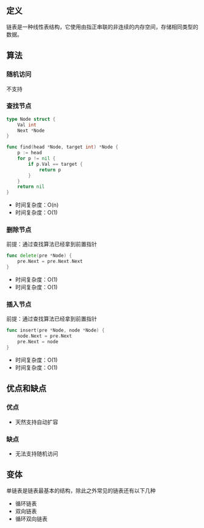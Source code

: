 ## 定义
链表是一种线性表结构，它使用由指正串联的非连续的内存空间，存储相同类型的数据。

## 算法
### 随机访问
不支持

### 查找节点
```go
type Node struct {
    Val int
    Next *Node
}

func find(head *Node, target int) *Node {
    p := head
    for p != nil {
        if p.Val == target {
            return p
        }
    }
    return nil
}
```
- 时间复杂度：O(n)
- 时间复杂度：O(1)

### 删除节点
前提：通过查找算法已经拿到前置指针
```go
func delete(pre *Node) {
    pre.Next = pre.Next.Next
}
```
- 时间复杂度：O(1)
- 时间复杂度：O(1)

### 插入节点
前提：通过查找算法已经拿到前置指针
```go
func insert(pre *Node, node *Node) {
    node.Next = pre.Next
    pre.Next = node
}
```
- 时间复杂度：O(1)
- 时间复杂度：O(1)

## 优点和缺点
### 优点
- 天然支持自动扩容
### 缺点
- 无法支持随机访问

## 变体
单链表是链表最基本的结构，除此之外常见的链表还有以下几种
- 循环链表
- 双向链表
- 循环双向链表
